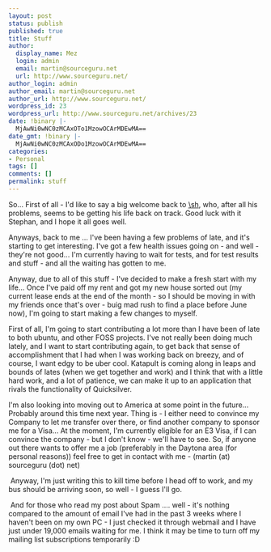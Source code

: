 ```yaml
---
layout: post
status: publish
published: true
title: Stuff
author:
  display_name: Mez
  login: admin
  email: martin@sourceguru.net
  url: http://www.sourceguru.net/
author_login: admin
author_email: martin@sourceguru.net
author_url: http://www.sourceguru.net/
wordpress_id: 23
wordpress_url: http://www.sourceguru.net/archives/23
date: !binary |-
  MjAwNi0wNC0zMCAxOTo1MzowOCArMDEwMA==
date_gmt: !binary |-
  MjAwNi0wNC0zMCAxODo1MzowOCArMDEwMA==
categories:
- Personal
tags: []
comments: []
permalink: stuff
---
```

<p>So... First of all - I'd like to say a big welcome back to <a href="http://launchpad.net/people/shermann">\sh</a>, who, after all his problems, seems to be getting his life back on track. Good luck with it Stephan, and I hope it all goes well.</p>
<p>Anyways, back to me ... I've been having a few problems of late, and it's starting to get interesting. I've got a few health issues going on - and well - they're not good... I'm currently having to wait for tests, and for test results and stuff - and all the waiting has gotten to me.</p>
<p>Anyway, due to all of this stuff - I've decided to make a fresh start with my life... Once I've paid off my rent and got my new house sorted out (my current lease ends at the end of the month - so I should be moving in with my friends once that's over - buig mad rush to find a place before June now), I'm going to start making a few changes to myself.</p>
<p>First of all, I'm going to start contributing a lot more than I have been of late to both ubuntu, and other FOSS projects. I've not really been doing much lately, and I want to start contributing again, to get back that sense of accomplishment that I had when I was working back on breezy, and of course, I want edgy to be uber cool. Katapult is coming along in leaps and bounds of lates (when we get together and work) and I think that with a little hard work, and a lot of patience, we can make it up to an application that rivals the functionality of Quicksilver.</p>
<p>I'm also looking into moving out to America at some point in the future... Probably around this time next year. Thing is - I either need to convince my Company to let me transfer over there, or find another company to sponsor me for a Visa... At the moment, I'm currently eligible for an E3 Visa, if I can convince the company - but I don't know - we'll have to see. So, if anyone out there wants to offer me a job (preferably in the Daytona area (for personal reasons)) feel free to get in contact with me - (martin (at) sourceguru (dot) net)</p>
<p> Anyway, I'm just writing this to kill time before I head off to work, and my bus should be arriving soon, so well - I guess I'll go.</p>
<p> And for those who read my post about Spam .... well - it's nothing compared to the amount of email I've had in the past 3 weeks where I haven't been on my own PC - I just checked it through webmail and I have just under 19,000 emails waiting for me. I think it may be time to turn off my mailing list subscriptions temporarily :D</p>
